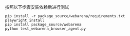 按照以下步骤安装依赖后进行测试

```shell
pip install -r package_source/webarena/requirements.txt
playwright install
pip install package_source/webarena
python test_webarena_browser_agent.py
```

